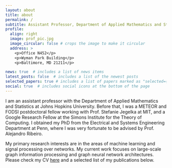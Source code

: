 ```yaml
---
layout: about
title: about
permalink: /
subtitle: Assistant Professor, Department of Applied Mathematics and Statistics, Johns Hopkins University
profile:
  align: right
  image: prof_pic.jpg
  image_circular: false # crops the image to make it circular
  address: >
    <p>Office N452</p>
    <p>Wyman Park Building</p>
    <p>Baltimore, MD 21211</p>

news: true  # includes a list of news items
latest_posts: false  # includes a list of the newest posts
selected_papers: true # includes a list of papers marked as "selected={true}"
social: true  # includes social icons at the bottom of the page
---
```


I am an assistant professor with the Department of Applied Mathematics and Statistics at Johns Hopkins University. Before that, I was a METEOR and FODSI postdoctoral fellow working with Prof. Stefanie Jegelka at MIT, and a Google Research Fellow at the Simons Institute for the Theory of Computing. I obtained my PhD from the Electrical and Systems Engineering Department at Penn, where I was very fortunate to be advised by Prof. Alejandro Ribeiro. 

My primary research interests are in the areas of machine learning and signal processing over networks. My current work focuses on large-scale graph information processing and graph neural network architectures. Please check my CV [here](https://www.dropbox.com/s/k7tnugb9yrfjieq/cv_luana_ruiz.pdf?dl=0) and a selected list of my publications below.